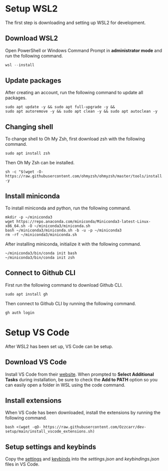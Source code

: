 # Setup WSL2
The first step is downloading and setting up WSL2 for development.
## Download WSL2
Open PowerShell or Windows Command Prompt in **administrator mode** and run the following command.
```powershell
wsl --install
```
## Update packages
After creating an account, run the following command to update all packages.
```shell
sudo apt update -y && sudo apt full-upgrade -y &&
sudo apt autoremove -y && sudo apt clean -y && sudo apt autoclean -y
```
## Changing shell
To change shell to Oh My Zsh, first download zsh with the following command.
```shell
sudo apt install zsh
```
Then Oh My Zsh can be installed.
```shell
sh -c "$(wget -O- https://raw.githubusercontent.com/ohmyzsh/ohmyzsh/master/tools/install.sh)" -y
```
## Install miniconda
To install miniconda and python, run the following command.
```shell
mkdir -p ~/miniconda3
wget https://repo.anaconda.com/miniconda/Miniconda3-latest-Linux-x86_64.sh -O ~/miniconda3/miniconda.sh
bash ~/miniconda3/miniconda.sh -b -u -p ~/miniconda3
rm -rf ~/miniconda3/miniconda.sh
```
After installing miniconda, initialize it with the following command.
```shell
~/miniconda3/bin/conda init bash
~/miniconda3/bin/conda init zsh
```
## Connect to Github CLI
First run the following command to download Github CLI.
```shell
sudo apt install gh
```
Then connect to Github CLI by running the following command.
```shell
gh auth login
```

# Setup VS Code
After WSL2 has been set up, VS Code can be setup.
## Download VS Code
Install VS Code from their [website](https://vscode.download.prss.microsoft.com/dbazure/download/stable/f1e16e1e6214d7c44d078b1f0607b2388f29d729/VSCodeUserSetup-x64-1.91.1.exe).
When prompted to **Select Additional Tasks** during installation, be sure to check the **Add to PATH** option so you can easily open a folder in WSL using the code command.
## Install extensions
When VS Code has been downloaded, install the extensions by running the following command.
```shell
bash <(wget -qO- https://raw.githubusercontent.com/Ozzcarr/dev-setup/main/install_vscode_extensions.sh)
```
## Setup settings and keybinds
Copy the [settings](https://github.com/Ozzcarr/dev-setup/blob/main/settings.json) and [keybinds](https://github.com/Ozzcarr/dev-setup/blob/main/keybindings.json) into the *settings.json* and *keybindings.json* files in VS Code.
